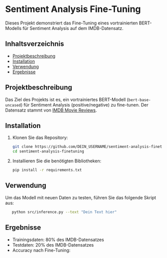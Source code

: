 # Sentiment Analysis Fine-Tuning

Dieses Projekt demonstriert das Fine-Tuning eines vortrainierten BERT-Modells für Sentiment Analysis auf dem IMDB-Datensatz.

## Inhaltsverzeichnis
- [Projektbeschreibung](#projektbeschreibung)
- [Installation](#installation)
- [Verwendung](#verwendung)
- [Ergebnisse](#ergebnisse)

## Projektbeschreibung
Das Ziel des Projekts ist es, ein vortrainiertes BERT-Modell (`bert-base-uncased`) für Sentiment Analysis (positive/negative) zu fine-tunen. Der Datensatz stammt von [IMDB Movie Reviews](https://www.kaggle.com/datasets/lakshmi25npathi/imdb-dataset-of-50k-movie-reviews).

## Installation
1. Klonen Sie das Repository:
   ```bash
   git clone https://github.com/DEIN_USERNAME/sentiment-analysis-finetuning.git
   cd sentiment-analysis-finetuning

2. Installieren Sie die benötigten Bibliotheken:
    ```bash
    pip install -r requirements.txt
    
## Verwendung
 
 Um das Modell mit neuen Daten zu testen, führen Sie das folgende Skript aus:
 
   ```bash
      python src/inference.py --text "Dein Text hier"
   ```

## Ergebnisse
- Trainingsdaten: 80% des IMDB-Datensatzes
- Testdaten: 20% des IMDB-Datensatzes
- Accuracy nach Fine-Tuning:
